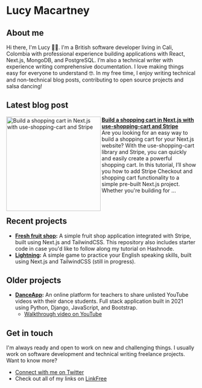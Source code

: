 # Lucy Macartney

## About me

Hi there, I'm Lucy 👋🏻. I'm a British software developer living in Cali, Colombia with professional experience building applications with React, Next.js, MongoDB, and PostgreSQL. I’m also a technical writer with experience writing comprehensive documentation. I love making things easy for everyone to understand 🤓. In my free time, I enjoy writing technical and non-technical blog posts, contributing to open source projects and salsa dancing!

## Latest blog post

<p align="left">
<a href="https://codingwithlucy.hashnode.dev/build-a-shopping-cart-in-nextjs-with-use-shopping-cart-and-stripe" title="Build a shopping cart in Next.js with use-shopping-cart and Stripe"><img src="https://cdn.hashnode.com/res/hashnode/image/upload/v1677687523773/26302bd0-7b85-44b3-b405-1ecbdb29cc23.png" alt="Build a shopping cart in Next.js with use-shopping-cart and Stripe" width="250px" align="left" /></a>
<a href="https://codingwithlucy.hashnode.dev/build-a-shopping-cart-in-nextjs-with-use-shopping-cart-and-stripe" title="Build a shopping cart in Next.js with use-shopping-cart and Stripe"><strong>Build a shopping cart in Next.js with use-shopping-cart and Stripe</strong></a>
<br/> Are you looking for an easy way to build a shopping cart for your Next.js website? With the use-shopping-cart library and Stripe, you can quickly and easily create a powerful shopping cart. In this tutorial, I’ll show you how to add Stripe Checkout and shopping cart functionality to a simple pre-built Next.js project. Whether you're building for ... </p> <br/> 

## Recent projects

- **[Fresh fruit shop](https://github.com/lmac-1/simple-ecommerce-nextjs):** A simple fruit shop application integrated with Stripe, built using Next.js and TailwindCSS. This repository also includes starter code in case you'd like to follow along my tutorial on Hashnode.
- **[Lightning](https://github.com/lmac-1/lightning):** A simple game to practice your English speaking skills, built using Next.js and TailwindCSS (still in progress).

## Older projects
- **[DanceApp](https://github.com/lmac-1/cs50w-finalproject):** An online platform for teachers to share unlisted YouTube videos with their dance students. Full stack application built in 2021 using Python, Django, JavaScript, and Bootstrap.
   - [Walkthrough video on YouTube](https://www.youtube.com/watch?v=p1dJaElP5GQ)

## Get in touch

I'm always ready and open to work on new and challenging things. I usually work on software development and technical writing freelance projects. Want to know more?

- [Connect with me on Twitter](https://twitter.com/codingwithlucy)
- Check out all of my links on [LinkFree](https://linkfree.eddiehub.io/lmac-1)

<!--
**lmac-1/lmac-1** is a ✨ _special_ ✨ repository because its `README.md` (this file) appears on your GitHub profile.

~~strike through text~~
![alt-text](link)

 <details>
  <summary>Click to expand!</summary>

    ## More great tips!

    - item 1 
    - item 2
</details>

Here are some ideas to get you started:

- 🔭 I’m currently working on ...
- 🌱 I’m currently learning ...
- 👯 I’m looking to collaborate on ...
- 🤔 I’m looking for help with ...
- 💬 Ask me about ...
- 📫 How to reach me: ...
- 😄 Pronouns: ...
- ⚡ Fun fact: ...

<h3 align="left">Languages and Tools:</h3>
<p align="left"> <a href="https://www.w3.org/html/" target="_blank"> <img src="https://raw.githubusercontent.com/devicons/devicon/master/icons/html5/html5-original-wordmark.svg" alt="html5" width="50" height="50"/> </a>  <a href="https://www.w3schools.com/css/" target="_blank"> <img src="https://raw.githubusercontent.com/devicons/devicon/master/icons/css3/css3-original-wordmark.svg" alt="css3" width="50" height="50"/> </a> <a href="https://developer.mozilla.org/en-US/docs/Web/JavaScript" target="_blank"> <img src="https://raw.githubusercontent.com/devicons/devicon/master/icons/javascript/javascript-original.svg" alt="javascript" width="50" height="50"/> </a> <a href="https://reactjs.org/" target="_blank"> <img src="https://raw.githubusercontent.com/devicons/devicon/master/icons/react/react-original-wordmark.svg" alt="react" width="50" height="50"/> </a> <a href="https://vuejs.org/" target="_blank"> <img src="https://raw.githubusercontent.com/devicons/devicon/master/icons/vuejs/vuejs-original-wordmark.svg" alt="vue logo" width="50" height="50"/> </a>  
  <a href="https://nodejs.org" target="_blank"> <img src="https://raw.githubusercontent.com/devicons/devicon/master/icons/nodejs/nodejs-original-wordmark.svg" alt="nodejs" width="50" height="50"/> </a>  <a href="https://expressjs.com" target="_blank"> <img src="https://raw.githubusercontent.com/devicons/devicon/master/icons/express/express-original-wordmark.svg" alt="express" width="50" height="50"/> </a>
  <a href="https://www.mongodb.com/" target="_blank"> <img src="https://raw.githubusercontent.com/devicons/devicon/master/icons/mongodb/mongodb-original-wordmark.svg" alt="sequelize" width="50" height="50"/> </a> <a href="https://sequelize.org/" target="_blank"> <img src="https://raw.githubusercontent.com/devicons/devicon/master/icons/sequelize/sequelize-original-wordmark.svg" alt="sequelize" width="50" height="50"/> </a> 
</p>
-->
